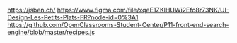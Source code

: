 https://jsben.ch/
https://www.figma.com/file/xqeE1ZKlHUWi2Efo8r73NK/UI-Design-Les-Petits-Plats-FR?node-id=0%3A1
https://github.com/OpenClassrooms-Student-Center/P11-front-end-search-engine/blob/master/recipes.js